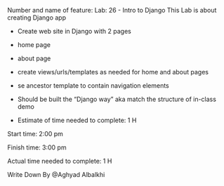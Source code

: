 
Number and name of feature: Lab: 26 - Intro to Django
This Lab is about creating Django app

- Create web site in Django with 2 pages
- home page
- about page
- create views/urls/templates as needed for home and about pages
- se ancestor template to contain navigation elements
- Should be built the “Django way” aka match the structure of in-class demo

- Estimate of time needed to complete: 1 H

Start time: 2:00 pm

Finish time: 3:00 pm

Actual time needed to complete: 1 H

Write Down By @Aghyad Albalkhi
